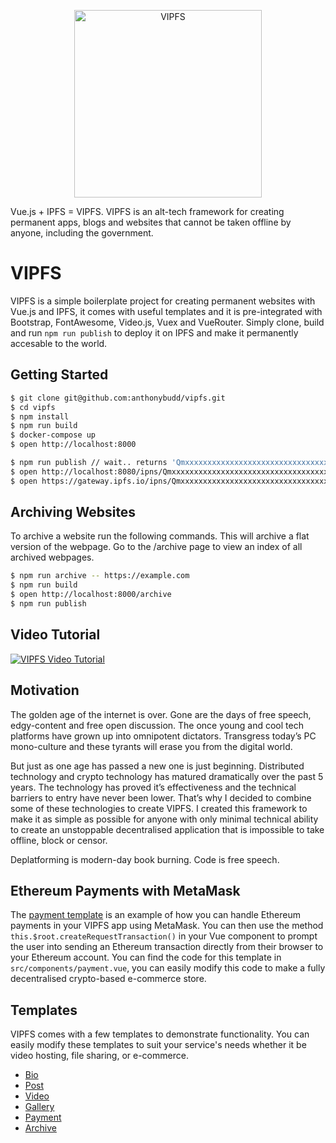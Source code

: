 <p align="center">
  <img height="300" src="https://raw.githubusercontent.com/anthonybudd/vipfs/master/docs/img/readme-header.png" alt="VIPFS">
</p>

Vue.js + IPFS = VIPFS. VIPFS is an alt-tech framework for creating permanent apps, blogs and websites that cannot be taken offline by anyone, including the government.

# VIPFS
VIPFS is a simple boilerplate project for creating permanent websites with Vue.js and IPFS, it comes with useful templates and it is pre-integrated with Bootstrap, FontAwesome, Video.js, Vuex and VueRouter. Simply clone, build and run `npm run publish` to deploy it on IPFS and make it permanently accesable to the world.

## Getting Started
```sh
$ git clone git@github.com:anthonybudd/vipfs.git
$ cd vipfs
$ npm install
$ npm run build
$ docker-compose up
$ open http://localhost:8000

$ npm run publish // wait.. returns 'Qmxxxxxxxxxxxxxxxxxxxxxxxxxxxxxxxxxxxxxx'
$ open http://localhost:8080/ipns/Qmxxxxxxxxxxxxxxxxxxxxxxxxxxxxxxxxxxxxxx
$ open https://gateway.ipfs.io/ipns/Qmxxxxxxxxxxxxxxxxxxxxxxxxxxxxxxxxxxxxxx
```

## Archiving Websites
To archive a website run the following commands. This will archive a flat version of the webpage. Go to the /archive page to view an index of all archived webpages.
```sh
$ npm run archive -- https://example.com
$ npm run build
$ open http://localhost:8000/archive
$ npm run publish
```

## Video Tutorial
[![VIPFS Video Tutorial](https://raw.githubusercontent.com/anthonybudd/vipfs/master/docs/img/vipfs-youtube-embed.png)](https://www.youtube.com/watch?v=Fq7h-cSN9i8)


## Motivation
The golden age of the internet is over. Gone are the days of free speech, edgy-content and free open discussion. The once young and cool tech platforms have grown up into omnipotent dictators. Transgress today’s PC mono-culture and these tyrants will erase you from the digital world.

But just as one age has passed a new one is just beginning. Distributed technology and crypto technology has matured dramatically over the past 5 years. The technology has proved it’s effectiveness and the technical barriers to entry have never been lower. That’s why I decided to combine some of these technologies to create VIPFS. I created this framework to make it as simple as possible for anyone with only minimal technical ability to create an unstoppable decentralised application that is impossible to take offline, block or censor.

Deplatforming is modern-day book burning. Code is free speech. 


## Ethereum Payments with MetaMask
The [payment template](/src/components/payment.vue) is an example of how you can handle Ethereum payments in your VIPFS app using MetaMask. You can then use the method `this.$root.createRequestTransaction()` in your Vue component to prompt the user into sending an Ethereum transaction directly from their browser to your Ethereum account. You can find the code for this template in `src/components/payment.vue`, you can easily modify this code to make a fully decentralised crypto-based e-commerce store.


## Templates
VIPFS comes with a few templates to demonstrate functionality. You can easily modify these templates to suit your service's needs whether it be video hosting, file sharing, or e-commerce.

- [Bio](/src/components/bio.vue)
- [Post](/src/components/post.vue)
- [Video](/src/components/video.vue)
- [Gallery](/src/components/gallery.vue)
- [Payment](/src/components/payment.vue)
- [Archive](/src/components/archive.vue)
